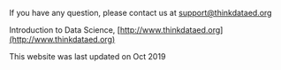If you have any question, please contact us at [support@thinkdataed.org](mailto:support@thinkdataed.org)

Introduction to Data Science, [http://www.thinkdataed.org](http://www.thinkdataed.org)

This website was last updated on Oct 2019